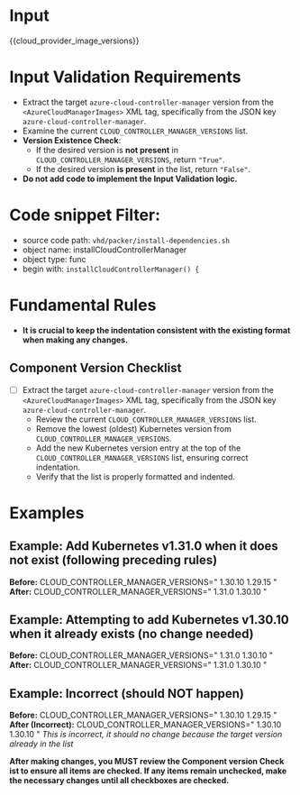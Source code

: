# Input 
<AzureCloudManagerImages>{{cloud_provider_image_versions}}</AzureCloudManagerImages>

# Input Validation Requirements

- Extract the target `azure-cloud-controller-manager` version from the `<AzureCloudManagerImages>` XML tag, specifically from the JSON key `azure-cloud-controller-manager`.
- Examine the current `CLOUD_CONTROLLER_MANAGER_VERSIONS` list.
- **Version Existence Check**:
  - If the desired version is **not present** in `CLOUD_CONTROLLER_MANAGER_VERSIONS`, return `"True"`.
  - If the desired version **is present** in the list, return `"False"`.
- **Do not add code to implement the Input Validation logic.**
  
# Code snippet Filter:
   - source code path: `vhd/packer/install-dependencies.sh`
   - object name: installCloudControllerManager
   - object type: func
   - begin with: `installCloudControllerManager() {`


# Fundamental Rules

- **It is crucial to keep the indentation consistent with the existing format when making any changes.**

## Component Version Checklist

- [ ] Extract the target `azure-cloud-controller-manager` version from the `<AzureCloudManagerImages>` XML tag, specifically from the JSON key `azure-cloud-controller-manager`.
    - Review the current `CLOUD_CONTROLLER_MANAGER_VERSIONS` list.
    - Remove the lowest (oldest) Kubernetes version from `CLOUD_CONTROLLER_MANAGER_VERSIONS`.
    - Add the new Kubernetes version entry at the top of the `CLOUD_CONTROLLER_MANAGER_VERSIONS` list, ensuring correct indentation.
    - Verify that the list is properly formatted and indented.

# Examples
## **Example: Add Kubernetes v1.31.0 when it does not exist (following preceding rules)**

**Before:**
CLOUD_CONTROLLER_MANAGER_VERSIONS="
1.30.10
1.29.15
"
**After:**
CLOUD_CONTROLLER_MANAGER_VERSIONS="
1.31.0
1.30.10
"

## **Example: Attempting to add Kubernetes v1.30.10 when it already exists (no change needed)**

**Before:**
CLOUD_CONTROLLER_MANAGER_VERSIONS="
1.31.0
1.30.10
"
**After:**
CLOUD_CONTROLLER_MANAGER_VERSIONS="
1.31.0
1.30.10
"

## **Example: Incorrect (should NOT happen)**

**Before:**
CLOUD_CONTROLLER_MANAGER_VERSIONS="
1.30.10
1.29.15
"
**After (Incorrect):**
CLOUD_CONTROLLER_MANAGER_VERSIONS="
1.30.10
1.30.10
"
*This is incorrect, it should no change because the target version already in the list*



**After making changes, you MUST review the **Component version Check ist** to ensure all items are checked. If any items remain unchecked, make the necessary changes until all checkboxes are checked.**
